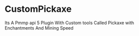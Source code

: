 # CustomPickaxe
Its A Pmmp api 5 Plugin With Custom tools Called Pickaxe with Enchantments And Mining Speed
